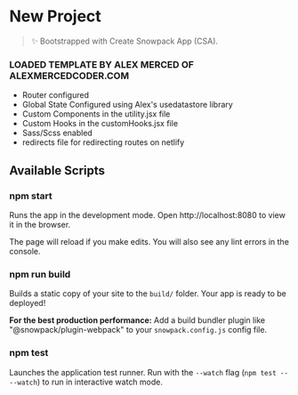 # New Project

> ✨ Bootstrapped with Create Snowpack App (CSA).

### LOADED TEMPLATE BY ALEX MERCED OF ALEXMERCEDCODER.COM

- Router configured
- Global State Configured using Alex's usedatastore library
- Custom Components in the utility.jsx file
- Custom Hooks in the customHooks.jsx file
- Sass/Scss enabled
- redirects file for redirecting routes on netlify

## Available Scripts

### npm start

Runs the app in the development mode.
Open http://localhost:8080 to view it in the browser.

The page will reload if you make edits.
You will also see any lint errors in the console.

### npm run build

Builds a static copy of your site to the `build/` folder.
Your app is ready to be deployed!

**For the best production performance:** Add a build bundler plugin like "@snowpack/plugin-webpack" to your `snowpack.config.js` config file.

### npm test

Launches the application test runner.
Run with the `--watch` flag (`npm test -- --watch`) to run in interactive watch mode.
